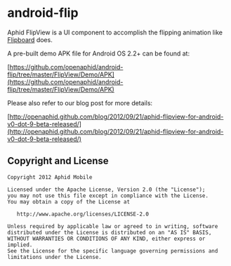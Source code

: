 android-flip
============

Aphid FlipView is a UI component to accomplish the flipping animation like [Flipboard](http://www.flipboard.com) does.

A pre-built demo APK file for Android OS 2.2+ can be found at:

[https://github.com/openaphid/android-flip/tree/master/FlipView/Demo/APK](https://github.com/openaphid/android-flip/tree/master/FlipView/Demo/APK)

Please also refer to our blog post for more details:

[http://openaphid.github.com/blog/2012/09/21/aphid-flipview-for-android-v0-dot-9-beta-released/](http://openaphid.github.com/blog/2012/09/21/aphid-flipview-for-android-v0-dot-9-beta-released/)

## Copyright and License

```
Copyright 2012 Aphid Mobile

Licensed under the Apache License, Version 2.0 (the "License");
you may not use this file except in compliance with the License.
You may obtain a copy of the License at
 
   http://www.apache.org/licenses/LICENSE-2.0

Unless required by applicable law or agreed to in writing, software
distributed under the License is distributed on an "AS IS" BASIS,
WITHOUT WARRANTIES OR CONDITIONS OF ANY KIND, either express or implied.
See the License for the specific language governing permissions and
limitations under the License.
````
